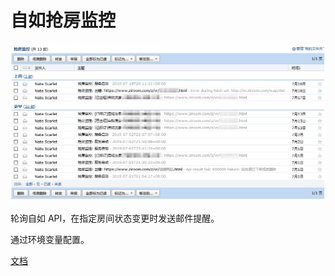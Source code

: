 # 自如抢房监控

![邮件截图](docs/_images/2019-07-21_11-08-24.png)

轮询自如 API，在指定房间状态变更时发送邮件提醒。

通过环境变量配置。

[文档](https://natescarlet.github.io/ziroom-ob)
